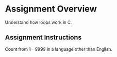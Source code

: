 # Assignment Overview

Understand how loops work in C. 

## Assignment Instructions 

Count from 1 - 9999 in a language other than English. 